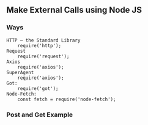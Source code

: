 ## Make External Calls using Node JS

### Ways
    HTTP – the Standard Library
        require('http');
    Request
        require('request');
    Axios
        require('axios');
    SuperAgent
        require('axios');
    Got:
        require('got');
    Node-Fetch:
        const fetch = require('node-fetch');


### Post and Get Example